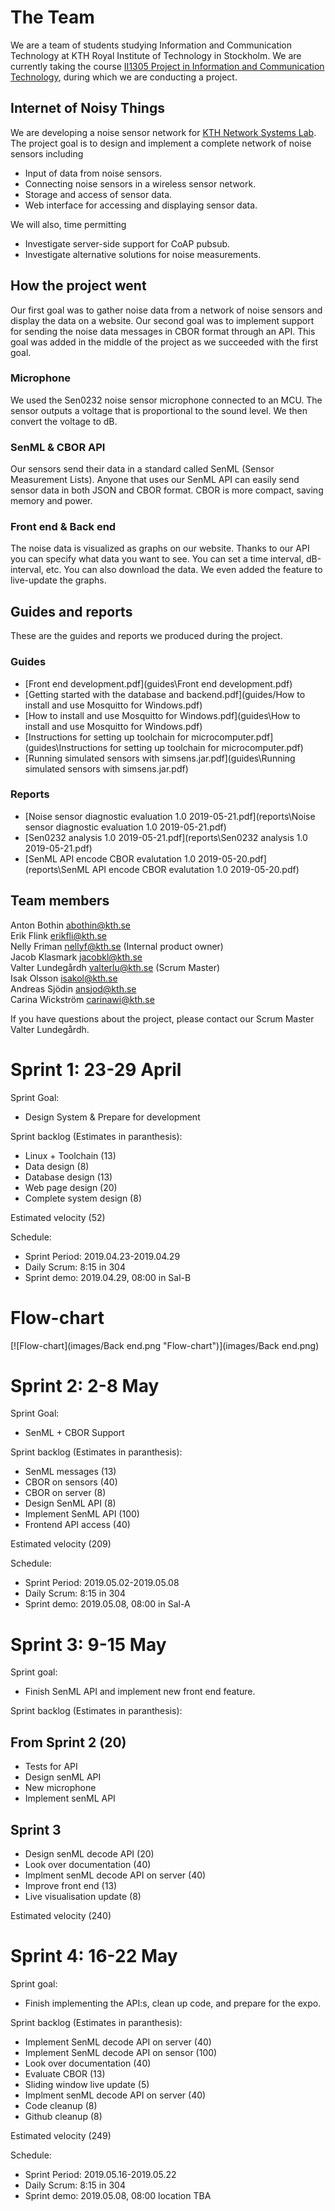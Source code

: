 # The Team

We are a team of students studying Information and Communication Technology at KTH Royal Institute of Technology in Stockholm. 
We are currently taking the course [II1305 Project in Information and Communication Technology](https://www.kth.se/student/kurser/kurs/II1305), during which we are conducting a project.

## Internet of Noisy Things
We are developing a noise sensor network for [KTH Network Systems Lab](https://www.kth.se/cos/research/nslab).
The project goal is to design and implement a complete network of noise sensors including
- Input of data from noise sensors.
- Connecting noise sensors in a wireless sensor network.
- Storage and access of sensor data.
- Web interface for accessing and displaying sensor data.

We will also, time permitting
- Investigate server-side support for CoAP pubsub.
- Investigate alternative solutions for noise measurements.

## How the project went

Our first goal was to gather noise data from a network of noise sensors and display the data on a website.
Our second goal was to implement support for sending the noise data messages in CBOR format through an API. This goal was added in the middle of the project as we succeeded with the first goal.

### Microphone

We used the Sen0232 noise sensor microphone connected to an MCU. The sensor outputs a voltage that is proportional to the sound level. We then convert the voltage to dB.

### SenML & CBOR API

Our sensors send their data in a standard called SenML (Sensor Measurement Lists). Anyone that uses our SenML API can easily send sensor data in both JSON and CBOR format. CBOR is more compact, saving memory and power.

### Front end & Back end

The noise data is visualized as graphs on our website. Thanks to our API you can specify what data you want to see. You can set a time interval, dB-interval, etc. You can also download the data. We even added the feature to live-update the graphs. 

## Guides and reports

These are the guides and reports we produced during the project.  

### Guides

+ [Front end development.pdf](guides\Front end development.pdf)
+ [Getting started with the database and backend.pdf](guides/How to install and use Mosquitto for Windows.pdf)
+ [How to install and use Mosquitto for Windows.pdf](guides\How to install and use Mosquitto for Windows.pdf)
+ [Instructions for setting up toolchain for microcomputer.pdf](guides\Instructions for setting up toolchain for microcomputer.pdf)
+ [Running simulated sensors with simsens.jar.pdf](guides\Running simulated sensors with simsens.jar.pdf)

### Reports

+ [Noise sensor diagnostic evaluation 1.0 2019-05-21.pdf](reports\Noise sensor diagnostic evaluation 1.0 2019-05-21.pdf)
+ [Sen0232 analysis 1.0 2019-05-21.pdf](reports\Sen0232 analysis 1.0 2019-05-21.pdf)
+ [SenML API encode CBOR evalutation 1.0 2019-05-20.pdf](reports\SenML API encode CBOR evalutation 1.0 2019-05-20.pdf)

## Team members
Anton Bothin abothin@kth.se  
Erik Flink erikfli@kth.se  
Nelly Friman nellyf@kth.se (Internal product owner)  
Jacob Klasmark jacobkl@kth.se  
Valter Lundegårdh valterlu@kth.se (Scrum Master)  
Isak Olsson isakol@kth.se  
Andreas Sjödin ansjod@kth.se  
Carina Wickström carinawi@kth.se  

If you have questions about the project, please contact our Scrum Master Valter Lundegårdh.

# Sprint 1: 23-29 April
Sprint Goal:
  - Design System & Prepare for development 

Sprint backlog (Estimates in paranthesis):
  - Linux + Toolchain (13)
  - Data design (8)
  - Database design (13)
  - Web page design (20)
  - Complete system design (8)
  
Estimated velocity (52)

Schedule:
  - Sprint Period: 2019.04.23-2019.04.29
  - Daily Scrum: 8:15 in 304
  - Sprint demo: 2019.04.29, 08:00 in Sal-B

# Flow-chart

[![Flow-chart](images/Back end.png "Flow-chart")](images/Back end.png)

# Sprint 2: 2-8 May
Sprint Goal:
  - SenML + CBOR Support 

Sprint backlog (Estimates in paranthesis):
  - SenML messages (13)
  - CBOR on sensors (40)
  - CBOR on server (8)
  - Design SenML API (8)
  - Implement SenML API (100)
  - Frontend API access (40)
  
Estimated velocity (209)

Schedule:
  - Sprint Period: 2019.05.02-2019.05.08
  - Daily Scrum: 8:15 in 304
  - Sprint demo: 2019.05.08, 08:00 in Sal-A


# Sprint 3: 9-15 May
Sprint goal: 
  - Finish SenML API and implement new front end feature.

Sprint backlog (Estimates in paranthesis):

## From Sprint 2 (20)
  - Tests for API 
  - Design senML API 
  - New microphone 
  - Implement senML API
  
## Sprint 3
  - Design senML decode API (20)
  - Look over documentation   (40)
  - Implment senML decode API on server (40)
  - Improve front end (13)
  - Live visualisation update (8)

Estimated velocity (240)

# Sprint 4: 16-22 May
Sprint goal: 
  - Finish implementing the API:s, clean up code, and prepare for the expo. 

Sprint backlog (Estimates in paranthesis):
  - Implement SenML decode API on server (40)
  - Implement SenML decode API on sensor (100)
  - Look over documentation   (40)
  - Evaluate CBOR (13)
  - Sliding window live update (5)
  - Implment senML decode API on server (40)
  - Code cleanup (8)
  - Github cleanup (8)
  
Estimated velocity (249)

Schedule:
  - Sprint Period: 2019.05.16-2019.05.22
  - Daily Scrum: 8:15 in 304
  - Sprint demo: 2019.05.08, 08:00 location TBA
